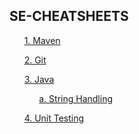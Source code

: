 ## SE-CHEATSHEETS

&nbsp;&nbsp;&nbsp;&nbsp;&nbsp;&nbsp;[1. Maven](../master/sheets/maven-cheatsheet.md)

&nbsp;&nbsp;&nbsp;&nbsp;&nbsp;&nbsp;[2. Git](../master/sheets/git-cheatsheet.md)

&nbsp;&nbsp;&nbsp;&nbsp;&nbsp;&nbsp;[3. Java](../master/sheets/java-cheatsheet.md)

&nbsp;&nbsp;&nbsp;&nbsp;&nbsp;&nbsp;&nbsp;&nbsp;&nbsp;&nbsp;&nbsp;&nbsp;[a. String Handling](../master/sheets/java-cheatsheet.md)

&nbsp;&nbsp;&nbsp;&nbsp;&nbsp;&nbsp;[4. Unit Testing](../master/sheets/testing-cheatsheet.md)
